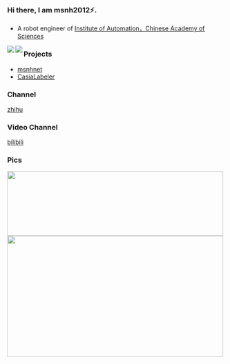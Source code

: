 ### Hi there, I am msnh2012⚡.
- A robot engineer of [Institute of Automation，Chinese Academy of Sciences](http://www.ia.cas.cn/)
<a href="https://github.com/msnh2012">
<img align="left" src=https://github-readme-stats.vercel.app/api?username=msnh2012&show_icons=true&count_private=true&hide=prs&theme=default_repocard />
</a>
<a href="https://github.com/msnh2012">
<img align="left" src="https://github-readme-stats.vercel.app/api/top-langs/?username=msnh2012&hide=html" />
</a>

### Projects
- [msnhnet](https://github.com/msnh2012/Msnhnet)
- [CasiaLabeler](https://github.com/msnh2012/CasiaLabeler)

### Channel
[zhihu](https://www.zhihu.com/people/mu-shi-ning-hun-59)
### Video Channel
[bilibili](https://space.bilibili.com/5698637/channel/detail?cid=184438&ctype=0)

### Pics

<img src="https://github.com/msnh2012/Msnhnet/blob/master/readme_imgs/banner.jpg" width = "500" height = "150" div align=left /> 
<br/>
<img src="https://github.com/msnh2012/CasiaLabeler/blob/master/img/rect_with_angle.png"  width = "500" height = "281" div align=left>
